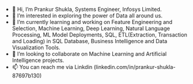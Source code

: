 - 👋 Hi, I’m Prankur Shukla, Systems Engineer, Infosys Limited.
- 👀 I’m interested in exploring the power of Data all around us.
- 🌱 I’m currently learning and working on Feature Engineering and Selection, Machine Learning, Deep Learning, Natural Language Processing, 
      ML Model Deployments, SQL, ETL(Extraction, Transaction and Loading) in SQL Database, Business Intelligence and Data Visualization Tools.
- 💞️ I’m looking to collaborate on Machine Learning and Artificial Intelligence projects.
- 📫 You can reach me via Linkdin (linkedin.com/in/prankur-shukla-87697b130)

<!---
prankur16shukla/prankur16shukla is a ✨ special ✨ repository because its `README.md` (this file) appears on your GitHub profile.
You can click the Preview link to take a look at your changes.
--->
